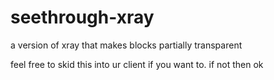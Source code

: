 # seethrough-xray
a version of xray that makes blocks partially transparent

feel free to skid this into ur client if you want to. if not then ok
